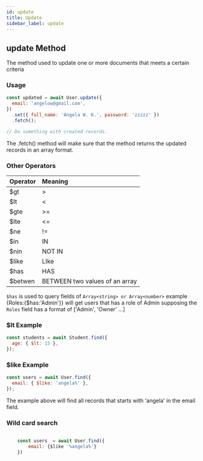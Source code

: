 ```yaml
---
id: update
title: Update
sidebar_label: update
---
```


## update Method

The method used to update one or more documents that meets a certain criteria

### Usage

```js
const updated = await User.update({
  email: 'angelow@gmail.com',
})
  .set({ full_name: 'Angela W. K.', password: 'zzzzz' })
  .fetch();

// Do something with created records.
```

The .fetch() method will make sure that the method returns the updated records in an array format.

### Other Operators

| Operator | Meaning                        |
| :------- | :----------------------------- |
| \$gt     | >                              |
| \$lt     | <                              |
| \$gte    | >=                             |
| \$lte    | <=                             |
| \$ne     | !=                             |
| \$in     | IN                             |
| \$nin    | NOT IN                         |
| \$like   | LIke                           |
| \$has    | HAS                            |
| \$betwen | BETWEEN two values of an array |

`$has` is used to query fields of `Array<string> or Array<number>` example {Roles:{\$has:'Admin'}} will get users that has a role of Admin supposing the `Roles` field has a format of ['Admin', 'Owner' ...]

### \$lt Example

```js
const students = await Student.find({
  age: { $lt: 15 },
});
```

### \$like Example

```js
const users = await User.find({
  email: { $like: 'angela%' },
});
```

The example above will find all records that starts with 'angela' in the email field.

### Wild card search

```js

    const users  = await User.find({
        email: {$like '%angela%'}
    })
```

